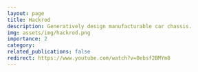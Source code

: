 ```yaml
---
layout: page
title: Hackrod
description: Generatively design manufacturable car chassis.
img: assets/img/hackrod.png
importance: 2
category: 
related_publications: false
redirect: https://www.youtube.com/watch?v=0ebsf2BMYm8
---
```


